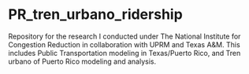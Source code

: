 # PR_tren_urbano_ridership

Repository for the research I conducted under The National Institute for Congestion Reduction in collaboration with UPRM and Texas A&M. This includes Public Transportation modeling in Texas/Puerto Rico, and Tren urbano of Puerto Rico modeling and analysis. 
